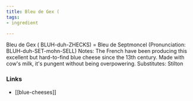 ```yaml
---
title: Bleu de Gex (
tags:
- ingredient

---
```

Bleu de Gex ( BLUH-duh-ZHECKS) = Bleu de Septmoncel (Pronunciation: BLUH-duh-SET-mohn-SELL) Notes: The French have been producing this excellent but hard-to-find blue cheese since the 13th century. Made with cow's milk, it's pungent without being overpowering. Substitutes: Stilton

### Links

* [[blue-cheeses]]
